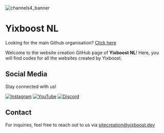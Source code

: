 ![channels4_banner](https://github.com/user-attachments/assets/cfe95e9b-f716-401a-a130-22f53da891c2)

# Yixboost NL
Looking for the main Github organisation? [Click here](/yixboost)

Welcome to the website creation GitHub page of **Yixboost NL**! Here, you will find codes for all the websites created by Yixboost. 

## Social Media

Stay connected with us!

[![Instagram](https://img.shields.io/badge/Instagram-ff69b4?style=for-the-badge&logo=instagram&logoColor=white)](https://www.instagram.com/yixboost)  [![YouTube](https://img.shields.io/badge/YouTube-c71606?style=for-the-badge&logo=youtube&logoColor=white)](https://www.youtube.com/@yixboost)   [![Discord](https://img.shields.io/badge/Discord-5865F2?style=for-the-badge&logo=discord&logoColor=white)](https://link.yixboost.dev/discord)  


## Contact

For inquiries, feel free to reach out to us via sitecreation@yixboost.dev
